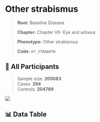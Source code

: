 # Other strabismus

> **Root:** Baseline Disease  

> **Chapter:** Chapter VII- Eye and adnexa  

> **Phenotype:** Other strabismus  

> **Code:** `H7_STRABOTH`

## 🧪 All Participants  
> Sample size: **205083**  
> Cases: **294**  
> Controls: **204789**
<img src="/Sensitive/Figures/ALL/Baseline/H7_STRABOTH.png"/>

## 📊 Data Table
<CsvTableMRF src="/Sensitive/Data/ALL/Baseline/LG_H7_STRABOTH.csv"/>

